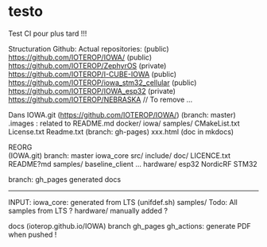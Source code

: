 # testo
Test CI pour plus tard !!!


Structuration Github:
Actual repositories:
	(public) https://github.com/IOTEROP/IOWA/
	(public) https://github.com/IOTEROP/ZephyrOS
	(private) https://github.com/IOTEROP/I-CUBE-IOWA
	(public) https://github.com/IOTEROP/iowa_stm32_cellular
	(public) https://github.com/IOTEROP/IOWA_esp32
	(private) https://github.com/IOTEROP/NEBRASKA		// To remove ...
	
Dans IOWA.git (https://github.com/IOTEROP/IOWA/)
	(branch: master)
	.images : related to README.md
	docker/
	iowa/
	samples/
	CMakeList.txt
	License.txt
	Readme.txt
	(branch: gh-pages)
		xxx.html  (doc in mkdocs)
		
REORG		
(IOWA.git)
branch: master
 iowa_core
	src/
	include/
	doc/
	LICENCE.txt
	README?md
 samples/
	baseline_client
	...
 hardware/
	esp32
	NordicRF
	STM32
	
branch: gh_pages
	generated docs
	
----------------------------------------------------------
INPUT:
iowa_core:
	generated from LTS
		(unifdef.sh)
samples/
	Todo:
		All samples from LTS ?
hardware/
    manually added ?

docs (ioterop.github.io/IOWA)
	branch gh_pages
	gh_actions: generate PDF when pushed !
		
		
	

	
	
		